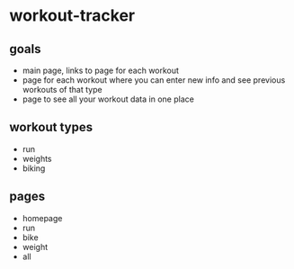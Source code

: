 # workout-tracker

## goals

- main page, links to page for each workout
- page for each workout where you can enter new info and see previous workouts of that type
- page to see all your workout data in one place

## workout types

- run
- weights
- biking

## pages

- homepage
- run
- bike
- weight
- all
